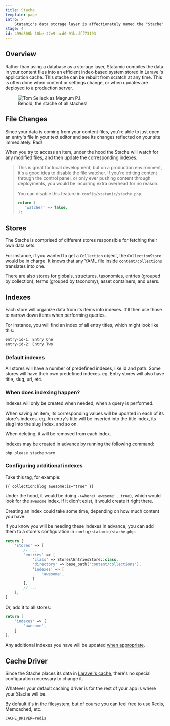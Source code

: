 ```yaml
---
title: Stache
template: page
intro: >
    Statamic's data storage layer is affectionately named the "Stache". Think of it like Tom Selleck's face, if it were a flat-file database..
stage: 4
id: 499d808b-18be-42e9-acd0-91bcdff73193
---
```

## Overview

Rather than using a database as a storage layer, Statamic compiles the data in your content files into an efficient index-based system stored in Laravel's application cache. This stache can be rebuilt from scratch at any time. This is often done when content or settings change, or when updates are deployed to a production server.

<figure class='bg-mint'>
    <img src="/img/tom-selleck-lg.jpg" alt="Tom Selleck as Magnum P.I.">
    <figcaption>Behold, the stache of all staches!</figcaption>
</figure>

## File Changes

Since your data is coming from your content files, you're able to just open an entry's file in your text editor and see its changes reflected on your site immediately. Rad!

When you try to access an item, under the hood the Stache will watch for any modified files, and then update the corresponding indexes.

> This is great for local development, but on a production environment, it's a good idea to disable the file watcher. If you're editing content through the control panel, or only ever pushing content through deployments, you would be incurring extra overhead for no reason.
>
> You can disable this feature in `config/statamic/stache.php`.
>
> ``` php
> return [
>    'watcher' => false,
> ];
> ```

## Stores

The Stache is comprised of different stores responsible for fetching their own data sets.

For instance, if you wanted to get a `Collection` object, the `CollectionStore` would be in charge. It knows that any YAML file inside `content/collections` translates into one.

There are also stores for globals, structures, taxonomies, entries (grouped by collection), terms (grouped by taxonomy), asset containers, and users.

## Indexes

Each store will organize data from its items into indexes. It'll then use those to narrow down items when performing queries.

For instance, you will find an index of all entry titles, which might look like this:

``` txt
entry-id-1: Entry One
entry-id-2: Entry Two
```

### Default indexes

All stores will have a number of predefined indexes, like id and path. Some stores will have their own predefined indexes. eg. Entry stores will also have title, slug, uri, etc.

### When does indexing happen?

Indexes will only be created when needed, when a query is performed.

When saving an item, its corresponding values will be updated in each of its store's indexes.
eg. An entry's title will be inserted into the title index, its slug into the slug index, and so on.

When deleting, it will be removed from each index.

Indexes may be created in advance by running the following command:

``` cli
php please stache:warm
```

### Configuring additional indexes

Take this tag, for example:

```
{{ collection:blog awesome:is="true" }}
```

Under the hood, it would be doing `->where('awesome', true)`, which would look for the `awesome` index. If it didn't exist, it would create it right there.

Creating an index could take some time, depending on how much content you have.

If you know you will be needing these indexes in advance, you can add them to a store's configuration in `config/statamic/stache.php`:

``` php
return [
    'stores' => [
        // ...
        'entries' => [
            'class' => Stores\EntriesStore::class,
            'directory' => base_path('content/collections'),
            'indexes' => [
                'awesome',
            ]
        ],
        // ...
    ],
]
```

Or, add it to all stores:

``` php
return [
    'indexes' => [
        'awesome',
    ]
];
```

Any additional indexes you have will be updated [when appropriate](#when-does-indexing-happen).

## Cache Driver

Since the Stache places its data in [Laravel's cache](https://laravel.com/docs/cache#configuration), there's no special configuration necessary to change it.

Whatever your default caching driver is for the rest of your app is where your Stache will be.

By default it's in the filesystem, but of course you can feel free to use Redis, Memcached, etc.

``` env
CACHE_DRIVER=redis
```
